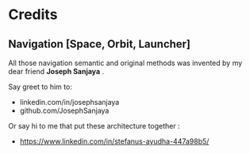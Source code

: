 # Credits

## Navigation [Space, Orbit, Launcher]

All those navigation semantic and original methods was invented by my dear friend **Joseph Sanjaya**
.

Say greet to him to:

- linkedin.com/in/josephsanjaya
- github.com/JosephSanjaya

Or say hi to me that put these architecture together :

- https://www.linkedin.com/in/stefanus-ayudha-447a98b5/